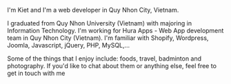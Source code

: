I'm Kiet and I'm a web developer in Quy Nhon City, Vietnam.

I graduated from Quy Nhon University (Vietnam) with majoring in Information Technology. I'm working for Hura Apps - Web App development team in Quy Nhon City (Vietnam). I'm familiar with Shopify, Wordpress, Joomla, Javascript, jQuery, PHP, MySQL,...

Some of the things that I enjoy include: foods, travel, badminton and photography. If you'd like to chat about them or anything else, feel free to get in touch with me
